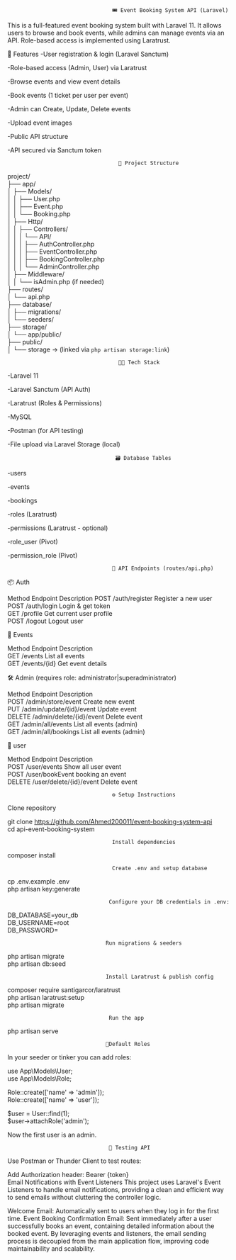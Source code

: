 <!-- <p align="center"><a href="https://laravel.com" target="_blank"><img src="https://raw.githubusercontent.com/laravel/art/master/logo-lockup/5%20SVG/2%20CMYK/1%20Full%20Color/laravel-logolockup-cmyk-red.svg" width="400" alt="Laravel Logo"></a></p>

<p align="center">
<a href="https://github.com/laravel/framework/actions"><img src="https://github.com/laravel/framework/workflows/tests/badge.svg" alt="Build Status"></a>
<a href="https://packagist.org/packages/laravel/framework"><img src="https://img.shields.io/packagist/dt/laravel/framework" alt="Total Downloads"></a>
<a href="https://packagist.org/packages/laravel/framework"><img src="https://img.shields.io/packagist/v/laravel/framework" alt="Latest Stable Version"></a>
<a href="https://packagist.org/packages/laravel/framework"><img src="https://img.shields.io/packagist/l/laravel/framework" alt="License"></a>
</p>

## About Laravel

Laravel is a web application framework with expressive, elegant syntax. We believe development must be an enjoyable and creative experience to be truly fulfilling. Laravel takes the pain out of development by easing common tasks used in many web projects, such as:

- [Simple, fast routing engine](https://laravel.com/docs/routing).
- [Powerful dependency injection container](https://laravel.com/docs/container).
- Multiple back-ends for [session](https://laravel.com/docs/session) and [cache](https://laravel.com/docs/cache) storage.
- Expressive, intuitive [database ORM](https://laravel.com/docs/eloquent).
- Database agnostic [schema migrations](https://laravel.com/docs/migrations).
- [Robust background job processing](https://laravel.com/docs/queues).
- [Real-time event broadcasting](https://laravel.com/docs/broadcasting).

Laravel is accessible, powerful, and provides tools required for large, robust applications.

## Learning Laravel

Laravel has the most extensive and thorough [documentation](https://laravel.com/docs) and video tutorial library of all modern web application frameworks, making it a breeze to get started with the framework.

You may also try the [Laravel Bootcamp](https://bootcamp.laravel.com), where you will be guided through building a modern Laravel application from scratch.

If you don't feel like reading, [Laracasts](https://laracasts.com) can help. Laracasts contains thousands of video tutorials on a range of topics including Laravel, modern PHP, unit testing, and JavaScript. Boost your skills by digging into our comprehensive video library.

## Laravel Sponsors

We would like to extend our thanks to the following sponsors for funding Laravel development. If you are interested in becoming a sponsor, please visit the [Laravel Partners program](https://partners.laravel.com).

### Premium Partners

- **[Vehikl](https://vehikl.com)**
- **[Tighten Co.](https://tighten.co)**
- **[Kirschbaum Development Group](https://kirschbaumdevelopment.com)**
- **[64 Robots](https://64robots.com)**
- **[Curotec](https://www.curotec.com/services/technologies/laravel)**
- **[DevSquad](https://devsquad.com/hire-laravel-developers)**
- **[Redberry](https://redberry.international/laravel-development)**
- **[Active Logic](https://activelogic.com)**

## Contributing

Thank you for considering contributing to the Laravel framework! The contribution guide can be found in the [Laravel documentation](https://laravel.com/docs/contributions).

## Code of Conduct

In order to ensure that the Laravel community is welcoming to all, please review and abide by the [Code of Conduct](https://laravel.com/docs/contributions#code-of-conduct).

## Security Vulnerabilities

If you discover a security vulnerability within Laravel, please send an e-mail to Taylor Otwell via [taylor@laravel.com](mailto:taylor@laravel.com). All security vulnerabilities will be promptly addressed.

## License

The Laravel framework is open-sourced software licensed under the [MIT license](https://opensource.org/licenses/MIT). -->

                                     🎟️ Event Booking System API (Laravel)

This is a full-featured event booking system built with Laravel 11. It allows users to browse and book events, while admins can manage events via an API. Role-based access is implemented using Laratrust.

🚀 Features
-User registration & login (Laravel Sanctum)

-Role-based access (Admin, User) via Laratrust

-Browse events and view event details

-Book events (1 ticket per user per event)

-Admin can Create, Update, Delete events

-Upload event images

-Public API structure

-API secured via Sanctum token

                                       🧱 Project Structure

project/  
├── app/  
│ ├── Models/  
│ │ ├── User.php  
│ │ ├── Event.php  
│ │ └── Booking.php  
│ ├── Http/  
│ │ ├── Controllers/  
│ │ │ └── API/  
│ │ │ ├── AuthController.php  
│ │ │ ├── EventController.php  
│ │ │ ├── BookingController.php  
│ │ │ └── AdminController.php  
│ ├── Middleware/  
│ │ └── isAdmin.php (if needed)  
├── routes/  
│ └── api.php  
├── database/  
│ ├── migrations/  
│ └── seeders/  
├── storage/  
│ └── app/public/  
├── public/  
│ └── storage → (linked via `php artisan storage:link`)

                                       🧑‍💻 Tech Stack

-Laravel 11

-Laravel Sanctum (API Auth)

-Laratrust (Roles & Permissions)

-MySQL

-Postman (for API testing)

-File upload via Laravel Storage (local)

                                      🗃️ Database Tables

-users

-events

-bookings

-roles (Laratrust)

-permissions (Laratrust - optional)

-role_user (Pivot)

-permission_role (Pivot)

                                     🔗 API Endpoints (routes/api.php)

📦 Auth

Method         Endpoint             Description
POST           /auth/register       Register a new user                                              
POST           /auth/login          Login & get token                                                
GET            /profile             Get current user profile                                          
POST           /logout              Logout user                                                  

🎫 Events

Method         Endpoint             Description                                               
GET            /events              List all events                                                 
GET            /events/{id}         Get event details                                             



🛠️ Admin (requires role: administrator|superadministrator)                                         

Method	       Endpoint	                 Description                                              
POST	       /admin/store/event	     Create new event                                            
PUT	           /admin/update/{id}/event  Update event                                             
DELETE	       /admin/delete/{id}/event  Delete event                                          
GET	           /admin/all/events	     List all events (admin)                                  
GET	           /admin/all/bookings	     List all events (admin)                                  


👤 user                                                                                   

Method	       Endpoint	                 Description                                        
POST	       /user/events	             Show all user event                                  
POST	       /user/bookEvent           booking an event                                      
DELETE	       /user/delete/{id}/event   Delete event                                            



                                     ⚙️ Setup Instructions                                        
Clone repository                                                                  

git clone https://github.com/Ahmed200011/event-booking-system-api                         
cd api-event-booking-system                                                         

                                     Install dependencies                  

 
composer install                                                                


                                     Create .env and setup database                             


cp .env.example .env                                                     
php artisan key:generate                                    


                                    Configure your DB credentials in .env:



DB_DATABASE=your_db                                                                                                           
DB_USERNAME=root                                                                                                         
DB_PASSWORD=                                                                                                         



                                   Run migrations & seeders


php artisan migrate                                                                                                         
php artisan db:seed                                                                                                         
                                   
                                   Install Laratrust & publish config


composer require santigarcor/laratrust                                                                                                    
php artisan laratrust:setup                                                                                                         
php artisan migrate                                                                                                         



<!-- Create storage symlink


php artisan storage:link -->


                                    Run the app


php artisan serve                                                                                                         

                                   👤Default Roles

In your seeder or tinker you can add roles:

use App\Models\User;                                                                                                         
use App\Models\Role;                                                                                                         

Role::create(['name' => 'admin']);                                                                                                        
Role::create(['name' => 'user']);                                                                                                         

$user = User::find(1);                                                                                                         
$user->attachRole('admin');                                                                                                         
                                
Now the first user is an admin.                                                                                                         

                                    🧪 Testing API
Use Postman or Thunder Client to test routes:                                                                                             

Add Authorization header: Bearer {token}                                                                                                  
    Email Notifications with Event Listeners
This project uses Laravel's Event Listeners to handle email notifications, providing a clean and efficient way to send emails without cluttering the controller logic.

Welcome Email: Automatically sent to users when they log in for the first time.
Event Booking Confirmation Email: Sent immediately after a user successfully books an event, containing detailed information about the booked event.
By leveraging events and listeners, the email sending process is decoupled from the main application flow, improving code maintainability and scalability.
